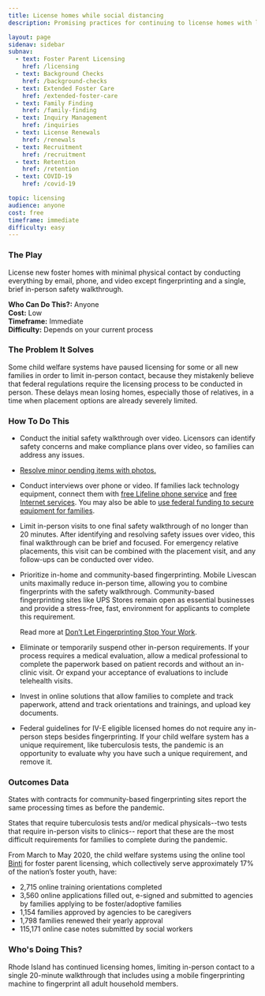 ```yaml
---
title: License homes while social distancing
description: Promising practices for continuing to license homes with limited in-person contact.

layout: page
sidenav: sidebar
subnav:
  - text: Foster Parent Licensing
    href: /licensing
  - text: Background Checks
    href: /background-checks
  - text: Extended Foster Care
    href: /extended-foster-care
  - text: Family Finding
    href: /family-finding
  - text: Inquiry Management
    href: /inquiries
  - text: License Renewals
    href: /renewals
  - text: Recruitment
    href: /recruitment
  - text: Retention
    href: /retention
  - text: COVID-19
    href: /covid-19

topic: licensing
audience: anyone
cost: free
timeframe: immediate
difficulty: easy
---
```



### The Play

License new foster homes with minimal physical contact by conducting everything by email, phone, and video except fingerprinting and a single, brief in-person safety walkthrough.

**Who Can Do This?:**
Anyone<br />
**Cost:**
Low<br />
**Timeframe:**
Immediate<br />
**Difficulty:**
Depends on your current process<br />

### The Problem It Solves

Some child welfare systems have paused licensing for some or all new families in order to limit in-person contact, because they mistakenly believe that federal regulations require the licensing process to be conducted in person. These delays mean losing homes, especially those of relatives, in a time when placement options are already severely limited.

### How To Do This

* Conduct the initial safety walkthrough over video. Licensors can identify safety concerns and make compliance plans over video, so families can address any issues.

* [Resolve minor pending items with photos.](https://www.childwelfareplaybook.com/playbook/resolve_minor_pending_items_with_photos)

* Conduct interviews over phone or video. If families lack technology equipment, connect them with [free Lifeline phone service](https://data.usac.org/publicreports/CompaniesNearMe/Download/Report) and [free Internet services](https://thinkofus.gitbook.io/command-center/resources/foster-youth/technology#i-cannot-afford-to-buy-access-to-the-internet). You may also be able to [use federal funding to secure equipment for families](https://thinkofusteam.app.box.com/s/joy9mrzgr4yjw997tjdi5dib1z6f1y4v).

* Limit in-person visits to one final safety walkthrough of no longer than 20 minutes. After identifying and resolving safety issues over video, this final walkthrough can be brief and focused. For emergency relative placements, this visit can be combined with the placement visit, and any follow-ups can be conducted over video.

* Prioritize in-home and community-based fingerprinting. Mobile Livescan units maximally reduce in-person time, allowing you to combine fingerprints with the safety walkthrough. Community-based fingerprinting sites like UPS Stores remain open as essential businesses and provide a stress-free, fast, environment for applicants to complete this requirement.

  Read more at [Don’t Let Fingerprinting Stop Your Work](https://thinkofus.gitbook.io/command-center/resources/agencies/dont-let-fingerprinting-stop-your-work).

* Eliminate or temporarily suspend other in-person requirements. If your process requires a medical evaluation, allow a medical professional to complete the paperwork based on patient records and without an in-clinic visit. Or expand your acceptance of evaluations to include telehealth visits.

* Invest in online solutions that allow families to complete and track paperwork, attend and track orientations and trainings, and upload key documents.

* Federal guidelines for IV-E eligible licensed homes do not require any in-person steps besides fingerprinting. If your child welfare system has a unique requirement, like tuberculosis tests, the pandemic is an opportunity to evaluate why you have such a unique requirement, and remove it.


### Outcomes Data

States with contracts for community-based fingerprinting sites report the same processing times as before the pandemic.

States that require tuberculosis tests and/or medical physicals--two tests that require in-person visits to clinics-- report that these are the most difficult requirements for families to complete during the pandemic.

From March to May 2020, the child welfare systems using the online tool [Binti](https://www.binti.com) for foster parent licensing, which collectively serve approximately 17% of the nation’s foster youth, have:
- 2,715 online training orientations completed
- 3,560 online applications filled out, e-signed and submitted to agencies by families applying to be foster/adoptive families
- 1,154 families approved by agencies to be caregivers
- 1,798 families renewed their yearly approval
- 115,171 online case notes submitted by social workers


### Who's Doing This?

Rhode Island has continued licensing homes, limiting in-person contact to a single 20-minute walkthrough that includes using a mobile fingerprinting machine to fingerprint all adult household members.
